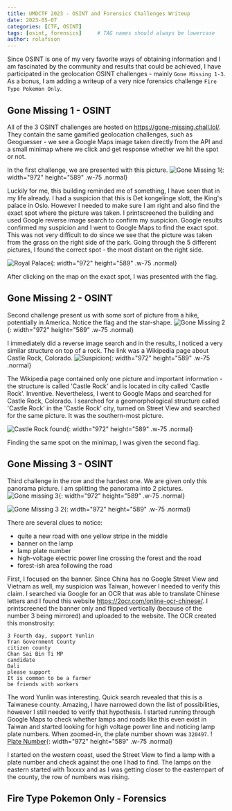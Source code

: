 ```yaml
---
title: UMDCTF 2023 - OSINT and Forensics Challenges Writeup
date: 2023-05-07
categories: [CTF, OSINT]
tags: [osint, forensics]     # TAG names should always be lowercase
author: rolafsson
---
```


Since OSINT is one of my very favorite ways of obtaining information and I am fascinated by the community and results that could be achieved, I have participated in the geolocation OSINT challenges - mainly `Gone Missing 1-3`. As a bonus, I am adding a writeup of a very nice forensics challenge `Fire Type Pokemon Only`.

## Gone Missing 1 - OSINT

All of the 3 OSINT challenges are hosted on <https://gone-missing.chall.lol/>. They contain the same gamified geolocation challenges, such as Geoguesser - we see a Google Maps image taken directly from the API and a small minimap where we click and get response whether we hit the spot or not. 

In the first challenge, we are presented with this picture. ![Gone Missing 1](/assets/img/2023_05_07_UMDCTF_2023_OSINT/gonemissing1.png){: width="972" height="589" .w-75 .normal}

Luckily for me, this building reminded me of something, I have seen that in my life already. I had a suspicion that this is Det kongelinge slott, the King's palace in Oslo. However I needed to make sure I am right and also find the exact spot where the picture was taken. I printscreened the building and used Google reverse image search to confirm my suspicion. Google results confirmed my suspicion and I went to Google Maps to find the exact spot. This was not very difficult to do since we see that the picture was taken from the grass on the right side of the park. Going through the 5 different pictures, I found the correct spot - the most distant on the right side.

![Royal Palace](/assets/img/2023_05_07_UMDCTF_2023_OSINT/royalpalace.png){: width="972" height="589" .w-75 .normal}

After clicking on the map on the exact spot, I was presented with the flag.

## Gone Missing 2 - OSINT

Second challenge present us with some sort of picture from a hike, potentially in America. Notice the flag and the star-shape. 
![Gone Missing 2](/assets/img/2023_05_07_UMDCTF_2023_OSINT/gonemissing2.png){: width="972" height="589" .w-75 .normal}
 
I immediately did a reverse image search and in the results, I noticed a very similar structure on top of a rock. The link was a Wikipedia page about Castle Rock, Colorado. ![Suspicion](/assets/img/2023_05_07_UMDCTF_2023_OSINT/castlerock.png){: width="972" height="589" .w-75 .normal}

The Wikipedia page contained only one picture and important information - the structure is called 'Castle Rock' and is located in city called 'Castle Rock'. Inventive. Nevertheless, I went to Google Maps and searched for Castle Rock, Colorado. I searched for a geomorphological structure called 'Castle Rock' in the 'Castle Rock' city, turned on Street View and searched for the same picture. It was the southern-most picture.

![Castle Rock found](/assets/img/2023_05_07_UMDCTF_2023_OSINT/castlerock_found.png){: width="972" height="589" .w-75 .normal}

Finding the same spot on the minimap, I was given the second flag.

## Gone Missing 3 - OSINT

Third challenge in the row and the hardest one. We are given only this panorama picture. I am splitting the panorama into 2 pictures. 
![Gone missing 3](/assets/img/2023_05_07_UMDCTF_2023_OSINT/gonemissing3.png){: width="972" height="589" .w-75 .normal}

![Gone Missing 3 2](/assets/img/2023_05_07_UMDCTF_2023_OSINT/gonemissing3_2.png){: width="972" height="589" .w-75 .normal}

There are several clues to notice:
- quite a new road with one yellow stripe in the middle
- banner on the lamp
- lamp plate number
- high-voltage electric power line crossing the forest and the road
- forest-ish area following the road

First, I focused on the banner. Since China has no Google Street View and Vietnam as well, my suspicion was Taiwan, however I needed to verify this claim. I searched via Google for an OCR that was able to translate Chinese letters and I found this website <https://2ocr.com/online-ocr-chinese/>. I printscreened the banner only and flipped vertically (because of the number 3 being mirrored) and uploaded to the website. The OCR created this monstrosity:
```
3 Fourth day, support Yunlin
Tran Government County
citizen county
Chan Sai Bin Ti MP
candidate
Dali
please support
It is common to be a farmer
be friends with workers
```

The word Yunlin was interesting. Quick search revealed that this is a Taiwanese county. Amazing, I have narrowed down the list of possibilities, however I still needed to verify that hypothesis. I started running through Google Maps to check whether lamps and roads like this even exist in Taiwan and started looking for high voltage power line and noticing lamp plate numbers. When zoomed-in, the plate number shown was `320497`. !
[Plate Number](/assets/img/2023_05_07_UMDCTF_2023_OSINT/platenumber.png){: width="972" height="589" .w-75 .normal}

I started on the western coast, used the Street View to find a lamp with a plate number and check against the one I had to find. The lamps on the eastern started with 1xxxxx and as I was getting closer to the easternpart of the county, the row of numbers was rising.

## Fire Type Pokemon Only - Forensics
